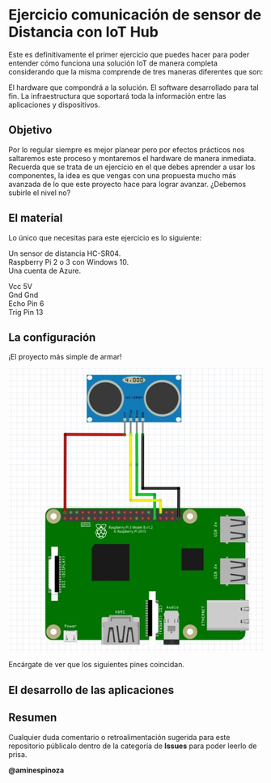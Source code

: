 # Ejercicio comunicación de sensor de Distancia con IoT Hub

Este es definitivamente el primer ejercicio que puedes hacer para poder entender cómo funciona una solución IoT de manera completa considerando que la misma comprende de tres maneras diferentes que son:

El hardware que compondrá a la solución.
El software desarrollado para tal fin.
La infraestructura que soportará toda la información entre las aplicaciones y dispositivos.

## Objetivo ##

Por lo regular siempre es mejor planear pero por efectos prácticos nos saltaremos este proceso y montaremos el hardware de manera inmediata. Recuerda que se trata de un ejercicio en el que debes aprender a usar los componentes, la idea es que vengas con una propuesta mucho más avanzada de lo que este proyecto hace para lograr avanzar. ¿Debemos subirle el nivel no?

## El material ##

Lo único que necesitas para este ejercicio es lo siguiente:

Un sensor de distancia HC-SR04.  
Raspberry Pi 2 o 3 con Windows 10.  
Una cuenta de Azure.

Vcc   5V  
Gnd   Gnd  
Echo  Pin 6  
Trig  Pin 13

## La configuración ##

¡El proyecto más simple de armar! 

<img src="Imagenes/Img01.jpg"/>

Encárgate de ver que los siguientes pines coincidan.

## El desarrollo de las aplicaciones ##


## Resumen ##


Cualquier duda comentario o retroalimentación sugerida para este repositorio públicalo dentro de la categoría de **Issues** para poder leerlo de prisa.

**@aminespinoza**
